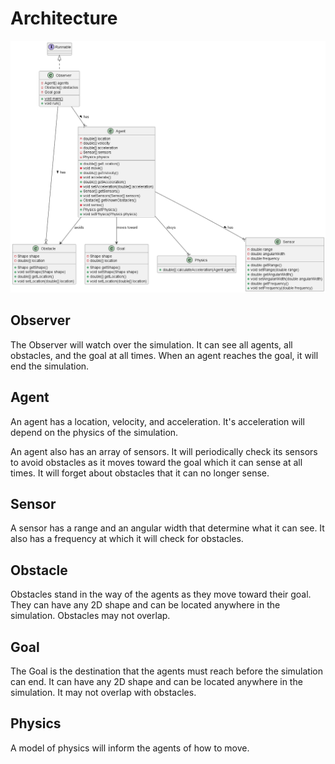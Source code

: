 # Architecture

![Simulation Diagram](./diagrams/simulation.png)

## Observer

The Observer will watch over the simulation. It can see all agents, all obstacles, and the goal at all times. When an agent reaches the goal, it will end the simulation.

## Agent

An agent has a location, velocity, and acceleration. It's acceleration will depend on the physics of the simulation.

An agent also has an array of sensors. It will periodically check its sensors to avoid obstacles as it moves toward the goal which it can sense at all times. It will forget about obstacles that it can no longer sense.

## Sensor

A sensor has a range and an angular width that determine what it can see. It also has a frequency at which it will check for obstacles.

## Obstacle

Obstacles stand in the way of the agents as they move toward their goal. They can have any 2D shape and can be located anywhere in the simulation. Obstacles may not overlap.

## Goal

The Goal is the destination that the agents must reach before the simulation can end. It can have any 2D shape and can be located anywhere in the simulation. It may not overlap with obstacles.

## Physics

A model of physics will inform the agents of how to move.